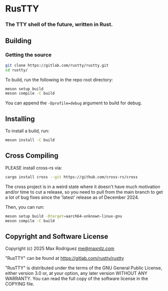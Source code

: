 # RusTTY

### The TTY shell of the future, written in Rust.

## Building

### Getting the source

```sh
git clone https://gitlab.com/rustty/rustty.git
cd rustty/
```


To build, run the following in the repo root directory:

```sh
meson setup build
meson compile -C build
```

You can append the `-Dprofile=debug` argument to build for debug.

## Installing

To install a build, run:

```sh
meson install -C build
```

## Cross Compiling

PLEASE install cross-rs via:

```sh
cargo install cross --git https://github.com/cross-rs/cross
```

The cross project is in a weird state where it doesn't have much motivation
and/or time to cut a release, so you need to pull from the main branch to
get a lot of bug fixes since the 'latest' release as of December 2024.

Then, you can run:

```sh
meson setup build -Dtarget=aarch64-unknown-linux-gnu
meson compile -C build
```

## Copyright and Software License

Copyright (c) 2025 Max Rodriguez <me@maxrdz.com> 

"RusTTY" can be found at https://gitlab.com/rustty/rustty

"RusTTY" is distributed under the terms of the GNU General Public
License, either version 3.0 or, at your option, any later
version WITHOUT ANY WARRANTY. You can read the full copy of
the software license in the COPYING file.
